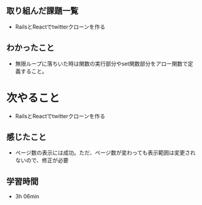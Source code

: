 ## 取り組んだ課題一覧
- RailsとReactでtwitterクローンを作る
## わかったこと
- 無限ループに落ちいた時は関数の実行部分やset関数部分をアロー関数で定義すること。
# 次やること
- RailsとReactでtwitterクローンを作る
## 感じたこと
- ページ数の表示には成功。ただ、ページ数が変わっても表示範囲は変更されないので、修正が必要
## 学習時間
- 3h 06min
